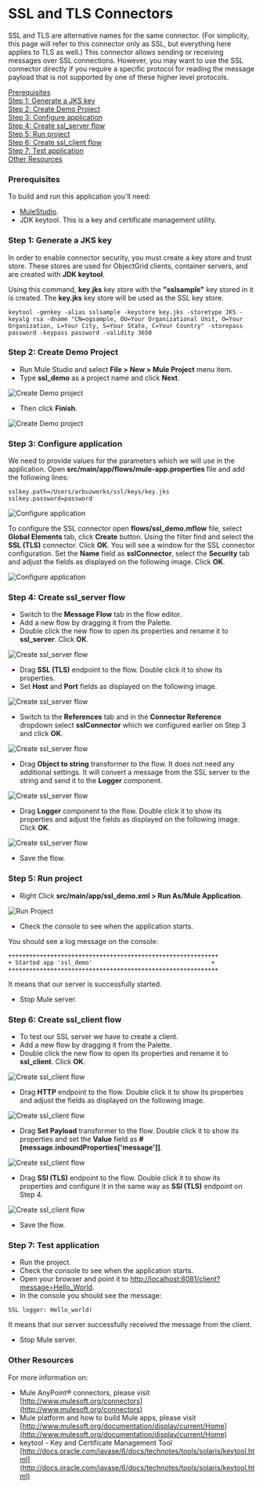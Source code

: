 # SSL and TLS Connectors

SSL and TLS are alternative names for the same connector. (For simplicity, this page will refer to this connector only as SSL, but everything here applies to TLS as well.) This connector allows sending or receiving messages over SSL connections.  However, you may want to use the SSL connector directly if you require a specific protocol for reading the message payload that is not supported by one of these higher level protocols.

[Prerequisites](#prerequisites)  
[Step 1: Generate a JKS key](#step-1-generate-a-jks-key)  
[Step 2: Create Demo Project](#step-2-create-demo-project)  
[Step 3: Configure application](#step-3-configure-application)  
[Step 4: Create ssl_server flow](#step-4-create-ssl_server-flow)  
[Step 5: Run project](#step-5-run-project)  
[Step 6: Create ssl_client flow](#step-6-create-ssl_client-flow)  
[Step 7: Test application](#step-7-test-application)  
[Other Resources](#other-resources)  


### Prerequisites

To build and run this application you'll need:

* [MuleStudio](http://www.mulesoft.org/download-mule-esb-community-edition).   
* JDK keytool. This is a key and certificate management utility.


### Step 1: Generate a JKS key

In order to enable connector security, you must create a key store and trust store. These stores are used for ObjectGrid clients, container servers, and are created with  **JDK keytool**.

Using this command, **key.jks** key store with the **"sslsample"** key stored in it is created. The **key.jks** key store will be used as the SSL key store.

```
keytool -genkey -alias sslsample -keystore key.jks -storetype JKS -keyalg rsa -dname "CN=ogsample, OU=Your Organizational Unit, O=Your Organization, L=Your City, S=Your State, C=Your Country" -storepass password -keypass password -validity 3650
```

### Step 2: Create Demo Project

* Run Mule Studio and select **File \> New \> Mule Project** menu item.  
* Type **ssl_demo** as a project name and click **Next**.  

![Create Demo project](images/step2-1.png)

* Then click **Finish**.

![Create Demo project](images/step2-2.png)

### Step 3: Configure application

We need to provide values for the parameters which we will use in the application. Open **src/main/app/flows/mule-app.properties** file and add the following lines:

```
sslkey.path=/Users/arbuzworks/ssl/keys/key.jks
sslkey.password=password
```

![Configure application](images/step3-1.png)

To configure the SSL connector open **flows/ssl_demo.mflow** file, select **Global Elements** tab, click **Create** button. Using the filter find and select the **SSL (TLS)** connector. Click **OK**. You will see a window for the SSL connector configuration. Set the **Name** field as **sslConnector**, select the **Security** tab and adjust the fields as displayed on the following image. Click **OK**.

![Configure application](images/step3-2.png)

### Step 4: Create ssl_server flow

* Switch to the **Message Flow** tab in the flow editor.
* Add a new flow by dragging it from the Palette.
* Double click the new flow to open its properties and rename it to **ssl_server**. Click **OK**.

![Create ssl_server flow](images/step4-1.png)

* Drag **SSL (TLS)** endpoint to the flow. Double click it to show its properties. 
* Set **Host** and **Port** fields as displayed on the following image.

![Create ssl_server flow](images/step4-2.png)

* Switch to the **References** tab and in the **Connector Reference** dropdown select  **sslConnector** which we configured earlier on Step 3 and click **OK**.

![Create ssl_server flow](images/step4-3.png)

* Drag **Object to string** transformer to the flow. It does not need any additional settings. It will convert a message from the SSL server to the string and send it to the **Logger** component.

![Create ssl_server flow](images/step4-4.png)

* Drag **Logger** component to the flow. Double click it to show its properties and adjust the fields as displayed on the following image. Click **OK**.

![Create ssl_server flow](images/step4-5.png)

* Save the flow.

### Step 5: Run project

* Right Click **src/main/app/ssl_demo.xml \> Run As/Mule Application**.

![Run Project](images/step5-1.png) 

* Check the console to see when the application starts.  

You should see a log message on the console:  
 
    ++++++++++++++++++++++++++++++++++++++++++++++++++++++++++++    
    + Started app 'ssl_demo'                                  +    
    ++++++++++++++++++++++++++++++++++++++++++++++++++++++++++++   

It means that our server is successfully started.

* Stop Mule server.

### Step 6: Create ssl_client flow

* To test our SSL server we have to create a client.
* Add a new flow by dragging it from the Palette.
* Double click the new flow to open its properties and rename it to **ssl_client**. Click **OK**.

![Create ssl_client flow](images/step6-1.png)

* Drag **HTTP** endpoint to the flow. Double click it to show its properties and adjust the fields as displayed on the following image.

![Create ssl_client flow](images/step6-2.png)

* Drag **Set Payload** transformer to the flow. Double click it to show its properties and set the **Value** field  as **#[message.inboundProperties['message']]**.

![Create ssl_client flow](images/step6-3.png)

* Drag **SSl (TLS)** endpoint to the flow. Double click it to show its properties and configure it in the same way as **SSl (TLS)** endpoint on Step 4.

![Create ssl_client flow](images/step6-4.png)

* Save the flow.

### Step 7: Test application

* Run the project.
* Check the console to see when the application starts.
* Open your browser and point it to [http://localhost:8081/client?message=Hello_World](http://localhost:8081/client?message=Hello_World).
* In the console you should see the message:   

```
SSL logger: Hello_world!
```
It means that our server successfully received the message from the client.

* Stop Mule server.

### Other Resources

For more information on:

- Mule AnyPoint® connectors, please visit [http://www.mulesoft.org/connectors](http://www.mulesoft.org/connectors)
- Mule platform and how to build Mule apps, please visit [http://www.mulesoft.org/documentation/display/current/Home](http://www.mulesoft.org/documentation/display/current/Home)
- keytool - Key and Certificate Management Tool [http://docs.oracle.com/javase/6/docs/technotes/tools/solaris/keytool.html](http://docs.oracle.com/javase/6/docs/technotes/tools/solaris/keytool.html)